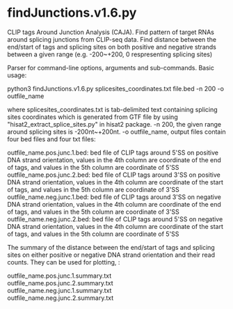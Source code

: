 # findJunctions.v1.6.py
CLIP tags Around Junction Analysis (CAJA). Find pattern of target RNAs around splicing junctions from CLIP-seq data.
Find distance between the end/start of tags and splicing sites on both positive and negative strands between a given range (e.g. -200~+200, 0 respresenting splicing sites)

Parser for command-line options, arguments and sub-commands. Basic usage:

python3 findJunctions.v1.6.py splicesites_coordinates.txt file.bed -n 200 -o outfile_name

where splicesites_coordinates.txt is tab-delimited text containing splicing sites coordinates which is generated from GTF file by using "hisat2_extract_splice_sites.py" in hisat2 package. -n 200, the given range around splicing sites is -200nt~+200nt. -o outfile_name, output files contain four bed files and four txt files:

outfile_name.pos.junc.1.bed: bed file of CLIP tags around 5'SS on positive DNA strand orientation, values in the 4th column are coordinate of the end of tags, and values in the 5th column are coordinate of 5'SS <br />
outfile_name.pos.junc.2.bed: bed file of CLIP tags around 3'SS on positive DNA strand orientation, values in the 4th column are coordinate of the start of tags, and values in the 5th column are coordinate of 3'SS <br />
outfile_name.neg.junc.1.bed: bed file of CLIP tags around 3'SS on negative DNA strand orientation, values in the 4th column are coordinate of the end of tags, and values in the 5th column are coordinate of 3'SS <br />
outfile_name.neg.junc.2.bed: bed file of CLIP tags around 5'SS on negative DNA strand orientation, values in the 4th column are coordinate of the start of tags, and values in the 5th column are coordinate of 5'SS <br />

The summary of the distance between the end/start of tags and splicing sites on either positive or negative DNA strand orientation and their read counts. They can be used for plotting, :

outfile_name.pos.junc.1.summary.txt <br />
outfile_name.pos.junc.2.summary.txt <br />
outfile_name.neg.junc.1.summary.txt <br />
outfile_name.neg.junc.2.summary.txt <br />
